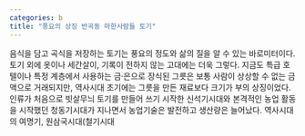 ```yaml
---
categories: b
title: "풍요의 상징 반곡동 마한사람들 토기"
---
```

음식을 담고 곡식을 저장하는 토기는 풍요의 정도와 삶의 질을 알 수 있는 바로미터이다. 토기 외에 옷이나 세간살이, 기록이 전하지 않는 고대에는 더욱 그렇다. 지금도 특급 호텔이나 특정 계층에서 사용하는 금·은으로 장식된 그릇은 보통 사람이 상상할 수 없는 금액으로 거래되지만, 역사시대 초기에는 그릇을 만든 재료보다 크기가 부의 상징이었다. 인류가 처음으로 빗살무늬 토기를 만들어 쓰기 시작한 신석기시대와 본격적인 농업 활동을 시작했던 청동기시대가 지나면서 농업기술은 발전하고 생산량은 늘어났다. 역사시대의 여명기, 원삼국시대(철기시대